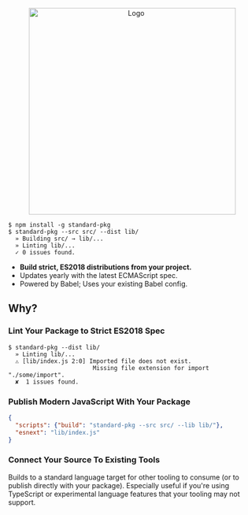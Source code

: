 <p align="center">
  <img alt="Logo" src="https://i.imgur.com/MsQMjew.png" width="420">
</p>

```
$ npm install -g standard-pkg
$ standard-pkg --src src/ --dist lib/
  » Building src/ → lib/...
  » Linting lib/...
  ✓ 0 issues found.
```

- **Build strict, ES2018 distributions from your project.**
- Updates yearly with the latest ECMAScript spec.
- Powered by Babel; Uses your existing Babel config.


## Why?

### Lint Your Package to Strict ES2018 Spec

```
$ standard-pkg --dist lib/
  » Linting lib/...
  ⚠️ [lib/index.js 2:0] Imported file does not exist.
                        Missing file extension for import "./some/import".
  ✘  1 issues found.
```


### Publish Modern JavaScript With Your Package

```json
{
  "scripts": {"build": "standard-pkg --src src/ --lib lib/"},
  "esnext": "lib/index.js"
}
```


### Connect Your Source To Existing Tools

Builds to a standard language target for other tooling to consume (or to publish directly with your package). Especially useful if you're using TypeScript or experimental language features that your tooling may not support.
